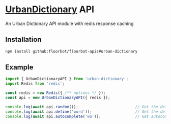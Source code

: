 # [UrbanDictionary](https://www.urbandictionary.com/) API

An Urban Dictionary API module with redis response caching

## Installation

```bash
npm install github:floorbot/floorbot-apis#urban-dictionary
```

## Example

```js
import { UrbanDictionaryAPI } from 'urban-dictionary';
import Redis from 'redis';

const redis = new Redis({ /** options */ });
const api = new UrbanDictionaryAPI({ redis });

console.log(await api.random());                         // Get the definitions of a random word
console.log(await api.define('word'));                   // Get the definitions of a specified word
console.log(await api.autocomplete('wo'));               // Get autocomplete suggestions
```
